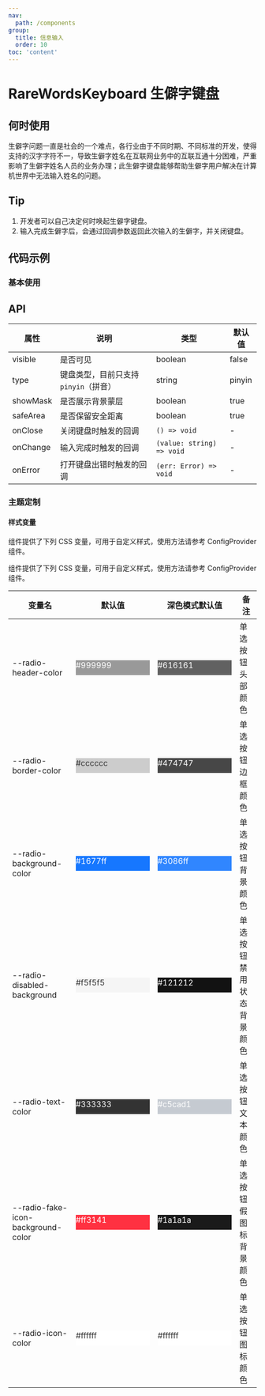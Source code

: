 ```yaml
---
nav:
  path: /components
group:
  title: 信息输入
  order: 10
toc: 'content'
---
```


# RareWordsKeyboard 生僻字键盘

<!-- <code src="../../docs/components/compatibility.tsx" inline="true"></code> -->

## 何时使用

生僻字问题一直是社会的一个难点，各行业由于不同时期、不同标准的开发，使得支持的汉字字符不一，导致生僻字姓名在互联网业务中的互联互通十分困难，严重影响了生僻字姓名人员的业务办理；此生僻字键盘能够帮助生僻字用户解决在计算机世界中无法输入姓名的问题。

## Tip

1. 开发者可以自己决定何时唤起生僻字键盘。
2. 输入完成生僻字后，会通过回调参数返回此次输入的生僻字，并关闭键盘。

## 代码示例

### 基本使用

<code src='../../demo/pages/RareWordsKeyboard/index'></code>

## API

| 属性     | 说明                                  | 类型                      | 默认值 |
| -------- | ------------------------------------- | ------------------------- | ------ |
| visible  | 是否可见                              | boolean                   | false  |
| type     | 键盘类型，目前只支持 `pinyin`（拼音） | string                    | pinyin |
| showMask | 是否展示背景蒙层                      | boolean                   | true   |
| safeArea | 是否保留安全距离                      | boolean                   | true   |
| onClose  | 关闭键盘时触发的回调                  | `() => void`              | -      |
| onChange | 输入完成时触发的回调                  | `(value: string) => void` | -      |
| onError  | 打开键盘出错时触发的回调              | `(err: Error) => void`    | -      |

### 主题定制

#### 样式变量

组件提供了下列 CSS 变量，可用于自定义样式，使用方法请参考 ConfigProvider 组件。

组件提供了下列 CSS 变量，可用于自定义样式，使用方法请参考 ConfigProvider 组件。

| 变量名                             | 默认值                                                                                            | 深色模式默认值                                                                                    | 备注                     |
| ---------------------------------- | ------------------------------------------------------------------------------------------------- | ------------------------------------------------------------------------------------------------- | ------------------------ |
| --radio-header-color               | <div style="width: 150px; height: 30px; background-color: #999999; color: #ffffff;">#999999</div> | <div style="width: 150px; height: 30px; background-color: #616161; color: #ffffff;">#616161</div> | 单选按钮头部颜色         |
| --radio-border-color               | <div style="width: 150px; height: 30px; background-color: #cccccc; color: #333333;">#cccccc</div> | <div style="width: 150px; height: 30px; background-color: #474747; color: #ffffff;">#474747</div> | 单选按钮边框颜色         |
| --radio-background-color           | <div style="width: 150px; height: 30px; background-color: #1677ff; color: #ffffff;">#1677ff</div> | <div style="width: 150px; height: 30px; background-color: #3086ff; color: #ffffff;">#3086ff</div> | 单选按钮背景颜色         |
| --radio-disabled-background        | <div style="width: 150px; height: 30px; background-color: #f5f5f5; color: #333333;">#f5f5f5</div> | <div style="width: 150px; height: 30px; background-color: #121212; color: #ffffff;">#121212</div> | 单选按钮禁用状态背景颜色 |
| --radio-text-color                 | <div style="width: 150px; height: 30px; background-color: #333333; color: #ffffff;">#333333</div> | <div style="width: 150px; height: 30px; background-color: #c5cad1; color: #ffffff;">#c5cad1</div> | 单选按钮文本颜色         |
| --radio-fake-icon-background-color | <div style="width: 150px; height: 30px; background-color: #ff3141; color: #ffffff;">#ff3141</div> | <div style="width: 150px; height: 30px; background-color: #1a1a1a; color: #ffffff;">#1a1a1a</div> | 单选按钮假图标背景颜色   |
| --radio-icon-color                 | <div style="width: 150px; height: 30px; background-color: #ffffff; color: #333333;">#ffffff</div> | <div style="width: 150px; height: 30px; background-color: #ffffff; color: #333333;">#ffffff</div> | 单选按钮图标颜色         |
